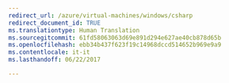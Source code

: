 ```yaml
---
redirect_url: /azure/virtual-machines/windows/csharp
redirect_document_id: TRUE
ms.translationtype: Human Translation
ms.sourcegitcommit: 61fd58063063d69e891d294e627ae40cb878d65b
ms.openlocfilehash: ebb34b437f623f19c14968dccd514652b969e9a9
ms.contentlocale: it-it
ms.lasthandoff: 06/22/2017

---
```

